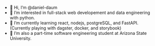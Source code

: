 - 👋 Hi, I’m @daniel-daum
- 👀 I’m interested in full-stack web developement and data engineering with python. 
- 🌱 I’m currently learning react, nodejs, postgreSQL, and FastAPI. (Currently playing with dagster, docker, and storybook)
- 💞️ I’m  also a part-time software engineering student at Arizona State University.
<!-- - 📫 Reach me at daniel_daum@outlook.com -->

<!---
daniel-daum/daniel-daum is a ✨ special ✨ repository because its `README.md` (this file) appears on your GitHub profile.
You can click the Preview link to take a look at your changes.
--->
